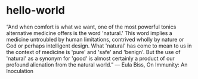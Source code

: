 # hello-world
“And when comfort is what we want, one of the most powerful tonics alternative medicine offers is the word 'natural.' This word implies a medicine untroubled by human limitations, contrived wholly by nature or God or perhaps intelligent design. What 'natural' has come to mean to us in the context of medicine is 'pure' and 'safe' and 'benign'. But the use of 'natural' as a synonym for 'good' is almost certainly a product of our profound alienation from the natural world.” 
― Eula Biss, On Immunity: An Inoculation
